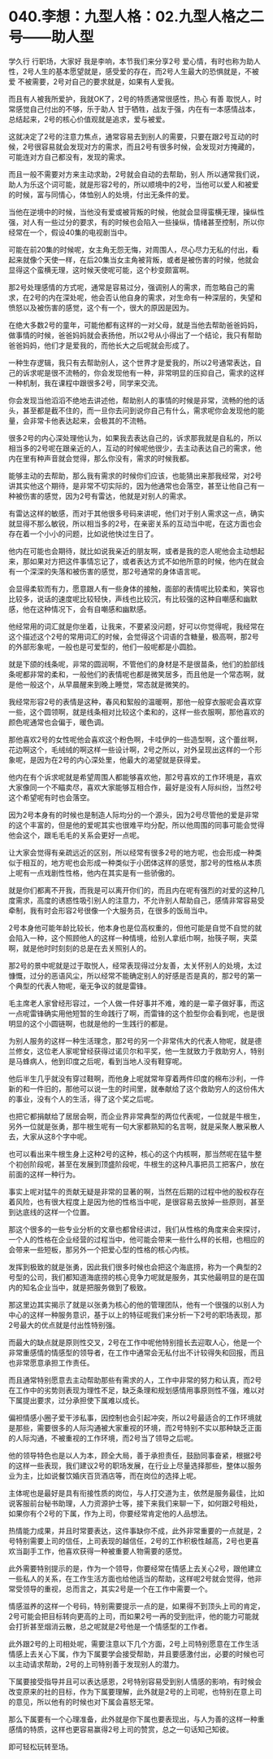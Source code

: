 # 040.李想：九型人格：02.九型人格之二号——助人型

学久行 行职场，大家好 我是李响，本节我们来分享2号 爱心情，有时也称为助人性，2号人生的基本愿望就是，感受爱的存在，而2号人生最大的恐惧就是，不被爱 不被需要，2号对自己的要求就是，如果有人爱我。

而且有人被我所爱护，我就OK了，2号的特质通常很感性，热心 有善 取悦人，时常感觉自己付出的不够，乐于助人 甘于牺牲，战友于强，内在有一本感情战本，总结起来，2号的核心价值观就是追求，爱与被爱。

这就决定了2号的注意力焦点，通常容易去到别人的需要，只要在跟2号互动的时候，2号很容易就会发现对方的需求，而且2号有很多时候，会发现对方掩藏的，可能连对方自己都没有，发现的需求。

而且一般不需要对方来主动求助，2号就会自动的去帮助，别人 所以通常我们说，助人为乐这个词可能，就是形容2号的，所以顺境中的2号，当他可以爱人和被爱的时候，富与同情心，体恤别人的处境，付出无条件的爱。

当他在逆境中的时候，当他没有爱或被背叛的时候，他就会显得蛮横无理，操纵性强，对人有一些过分的要求，有的时候也会陷入一些操纵，情绪甚至控制，所以你经常在一个，假设40集的电视剧当中。

可能在前20集的时候呢，女主角无怨无悔，对周围人，尽心尽力无私的付出，看起来就像个天使一样，在后20集当女主角被背叛，或者是被伤害的时候，他就会显得这个蛮横无理，这时候天使呢可能，这个秒变颇富啊。

那2号处理感情的方式呢，通常是容易过分，强调别人的需求，而忽略自己的需求，在2号的内在深处呢，他会否认他自身的需求，对生命有一种深层的，失望和愤怒以及被伤害的感觉，这个有一个，很大的原因是因为。

在绝大多数2号的童年，可能他都有这样的一对父母，就是当他去帮助爸爸妈妈，做事情的时候，爸爸妈妈就会表扬他，所以2号从小得出了一个结论，我只有帮助爸爸妈妈，他们才是爱我的，而他长大之后呢就会形成了。

一种生存逻辑，我只有去帮助别人，这个世界才是爱我的，所以2号通常表达，自己的诉求呢是很不流畅的，你会发现他有一种，非常明显的压抑自己，需求的这样一种机制，我在课程中跟很多2号，同学来交流。

你会发现当他滔滔不绝地去讲述他，帮助别人的事情的时候是非常，流畅的他的话头，甚至都是截不住的，而一旦你去问到说你自己有什么，需求呢你会发现他的能量，会非常卡他表达起来，会极其的不流畅。

很多2号的内心深处理他认为，如果我去表达自己的，诉求那我就是自私的，所以相当多的2号呢在跟亲近的人，互动的时候呢他很少，去主动表达自己的需求，他内在里有种声音就会觉得，那么你没有，需求的时候我都。

能够主动的去帮助，那么我有需求的时候你们应该，也能猜出来那我经常，对2号讲其实他这个期待，是非常不切实际的，因为他通常也会落空，甚至让他自己有一种被伤害的感觉，因为2号有雷达，他就是对别人的需求。

有雷达这样的敏感，而对于其他很多号码来讲呢，他们对于别人需求这一点，确实就显得不那么敏锐，所以相当多的2号，在亲密关系的互动当中呢，在这方面也会存在着一个小小的问题，比如说他快过生日了。

他内在可能也会期待，就比如说我亲近的朋友啊，或者是我的恋人呢他会主动想起来，那如果对方把这件事情忘记了，或者表达方式不如他所意的时候，他内在就会有一个深深的失落和被伤害的感觉，那2号通常的身体语言呢。

会显得柔软而有力，愿意跟人有一些身体的接触，面部的表情呢比较柔和，笑容也比较多，说话的速度呢比较轻快，声线也比较沉，有比较强的这种自嘲感和幽默感，他在这种情况下，会有自嘲感和幽默感。

他经常用的词汇就是你坐着，让我来，不要紧没问题，好可以你觉得呢，我经常在这个描述这个2号的常用词汇的时候，会觉得这个词语的含糖量，极高啊，那2号的外部形象呢，一般也是可爱型的，他们一般呢都是小圆脸。

就是下颌的线条呢，非常的圆润啊，不管他们的身材是不是很苗条，他们的脸部线条呢都非常的柔和，一般他们的表情呢也都是微笑居多，而且他是一个常态啊，就是他一般这个，从早晨醒来到晚上睡觉，常态就是微笑的。

我经常形容2号的表情是这种，春风和絮般的温暖啊，那他一般穿衣服呢会喜欢穿一些，这个圆领啊，就是线条相对比较这个柔和的，这样一些衣服啊，那他喜欢的颜色呢通常也会偏于，暖色调。

那他喜欢2号的女性呢他会喜欢这个粉色啊，卡哇伊的一些造型啊，这个蕾丝啊，花边啊这个，毛绒绒的啊这样一些设计啊，2号之所以，对外呈现出这样的一个形象呢，是因为在2号的内心深处里，他最大的渴望就是获得爱。

他内在有个诉求呢就是希望周围人都能够喜欢他，那2号喜欢的工作环境是，喜欢大家像同一个不瞄卖尽，喜欢大家能够互相合作，最好是没有人际纠纷，当然2号这个希望呢有时也会落空。

因为2号本身有的时候也是制造人际均分的一个源头，因为2号尽管他的爱是非常的这个丰富的，但是他的爱呢其实也很难平均分配，所以他周围的同事可能会觉得他会这个，跟毛毛毛的关系会更好一点呢。

让大家会觉得有亲疏远近的区别，所以经常有很多2号的地方呢，也会形成一种类似于相互的，地方呢也会形成一种类似于小团体这样的感觉，那2号的性格从本质上呢有一点戏剧性性格，他内在其实是有一些骄傲的。

就是你们都离不开我，而我是可以离开你们的，而且内在呢有强烈的对爱的这种几度需求，高度的诱惑性吸引别人的注意力，不允许别人帮助自己，感情非常容易受牵制，我有时会形容2号很像一个大服务员，在很多的饭局当中。

2号本身他可能年龄比较长，他本身也是位高权重的，但他可能是自觉不自觉的就会陷入一种，这个照顾他人的这样一种情境，给别人拿纸巾啊，抬筷子啊，夹菜啊，就是他时时刻刻的总是在去关照别人的。

那2号的景中呢就是过于取悦人，经常表现得过分友善，太关怀别人的处境，太过慷慨，过分的恶语风尘，所以经常不能确定别人的好感是否是真的，那2号的第一个典型的代表人物呢，毫无争议的就是雷锋。

毛主席老人家曾经形容过，一个人做一件好事并不难，难的是一辈子做好事，而这一点呢雷锋确实用他短暂的生命践行了啊，而雷锋的这个脸型你会看到呢，也是很明显的这个小圆链啊，也就是他的一生践行的都是。

为别人服务的这样一种生活理念，那2号的另一个非常伟大的代表人物呢，就是德兰修女，这位老人家呢曾经获得过诺贝尔和平奖，他一生就致力于救助穷人，特别是马蜂病人，他到印度之后呢，看到当地人没有鞋穿呢。

他后半生几乎就没有穿过鞋啊，而他身上呢就常年穿着两件印度的棉布沙利，一件新的和一件旧的，那他可以说一生的时间里，就奉献给了这个救助穷人的这份伟大的事业，没有个人的生活，得了这个奖之后呢。

也把它都捐献给了居居会啊，而企业界非常典型的两位代表呢，一位就是牛根生，另外一位就是张勇，那牛根生呢有一句大家都熟知的名言啊，就是采聚人散采散人去，大家从这8个字中呢。

也可以看出来牛根生身上这种2号的这种，核心的这个内核啊，那当然呢在猛牛整个初创阶段呢，甚至在发展到顶盛阶段呢，牛根生的这种凡事把员工把客户，放在前面的这样一种行为。

事实上呢对猛牛的贡献无疑是非常的显著的啊，当然在后期的过程中他的股权存在着风险，也有很大程度上是因为他的性格当中呢，是很容易去放掉一些原则，甚至到达底线的这样一个位置。

那这个很多的一些专业分析的文章也都曾经讲过，我们从性格的角度来会来探讨，一个人的性格在企业经营的过程当中，他可能会带来一些什么样的长相，也相应的会带来一些短板，那另外一个把爱心型的性格的核心内核。

发挥到极致的就是张勇，因此我们很多时候也会把这个海底捞，称为一个典型的2号型的公司，我们都知道海底捞的核心竞争力呢就是服务，其实他最明显的是在国内的知名企业当中，就是把服务做到了极致。

那这里边其实揭示了就是以张勇为核心的他的管理团队，他有一个很强的以别人为中心的这样一种服务意识，基于以上的特征呢我们来分析一下2号的职场表现，那2号最大的优点就是付出性特别强。

而最大的缺点就是原则性交叉，2号在工作中呢他特别擅长去迎取人心，他是一个非常重感情的情感型的领导者，在工作中通常会无私付出不计较得失和回报，而且也非常愿意承担工作责任。

而且通常特别愿意去主动帮助那些有需求的人，工作中非常的努力和认真，而2号在工作中的劣势则表现为理性不足，缺乏条理和规划感情用事原则性不强，难以对下属提出要求，过分承担使下属难以成长。

偏袒情感小圈子爱干涉私事，因控制也会引起冲突，所以2号最适合的工作环境就是那些，需要很多的人际沟通被大家重视的环境，而2号特别不实以那种缺乏正面的人际沟通，不被重视的工作环境，而2号当了领导之后呢。

他的领导特色也是以人为本，顾全大局，善于承担责任，鼓励同事奋紧，根据2号的这样一些表现，我们建议2号的职场发展，在行业上尽量选择那些，整体以服务业为主，比如说餐饮婚庆百货酒店等，而在岗位的选择上呢。

主体呢也是最好是具有衔接性质的岗位，与人打交道为主，依然是服务最佳，比如说客服前台秘书助理，人力资源护士等，接下来我们来聊一下，如何跟2号相处，如果你有个2号的下属，作为上司，你要经常肯定他的人品想法。

热情能力成果，并且时常要表达，这件事缺你不成，此外非常重要的一点就是，2号特别需要上司的信任，上司表现的越信任，2号的工作积极性越高，2号也更喜欢当副手工作，他喜欢获得一种被重要人物需要的感觉。

此外需要特别提示的是，作为一个领导，你要经常在情感上去关心2号，跟他建立一些私人的关系，在工作生活方面也给他适当的帮助，这样呢2号就会觉得，他非常受领导的重视，总而言之，其实2号是一个在工作中需要一个。

情感滋养的这样一个号码，特别需要提示一点的是，如果得不到顶头上司的肯定，2号可能会把目标转向更高的上司，而如果2号一再的受到批评，他的能力可能就会打折甚至烟消云散，总之呢就是2号他是一个情感型的工作者。

此外跟2号的上司相处呢，需要注意以下几个方面，2号上司特别愿意在工作生活情感上去关心下属，作为下属要学会接受帮助，并且要感激付出，必要的时候也可以主动请求帮助，2号的上司特别善于发现别人的潜力。

下属要接受指导并且可以表达感恩，2号特别容易受到别人情感的影响，有时候会改变原来的社的目标，作为下属要理解，此外就是2号的上司呢，也特别在意上司的意见，所以他有的时候也对下属会喜怒无常。

那么下属要有一个心理准备，此外就是你下属也要表现出，与人为善的这样一种重感情的特质，这样也更容易赢得2号上司的赞赏，总之一句话知己知彼。

即可轻松玩转至场。